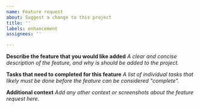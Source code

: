 ```yaml
---
name: Feature request
about: Suggest a change to this project
title: ''
labels: enhancement
assignees: ''

---
```


**Describe the feature that you would like added**
*A clear and concise description of the feature, and why is should be added to the project.*

**Tasks that need to completed for this feature**
*A list of individual tasks that likely must be done before the feature can be considered "complete".*

**Additional context**
*Add any other context or screenshots about the feature request here.*